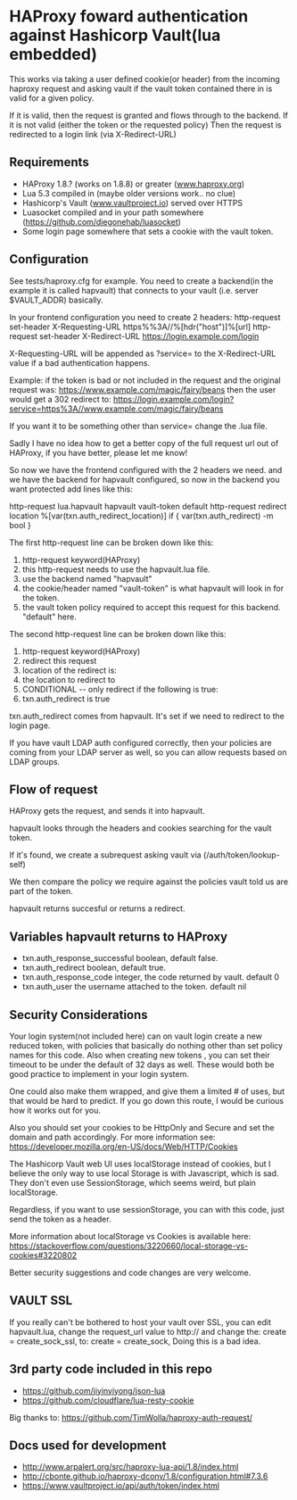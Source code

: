 HAProxy foward authentication against Hashicorp Vault(lua embedded)
===================================================

This works via taking a user defined cookie(or header) from the incoming
haproxy request and asking vault if the vault token contained there in is
valid for a given policy.

If it is valid, then the request is granted and flows through to the backend.
If it is not valid (either the token or the requested policy)
Then the request is redirected to a login link (via X-Redirect-URL)

Requirements
-----------------

* HAProxy 1.8.? (works on 1.8.8) or greater (www.haproxy.org)
* Lua 5.3 compiled in (maybe older versions work.. no clue)
* Hashicorp's Vault  (www.vaultproject.io) served over HTTPS
* Luasocket compiled and in your path somewhere (https://github.com/diegonehab/luasocket)
* Some login page somewhere that sets a cookie with the vault token.

Configuration
------------------

See tests/haproxy.cfg for example.
You need to create a backend(in the example it is called hapvault)
that connects to your vault (i.e. server $VAULT_ADDR) basically.

In your frontend configuration you need to create 2 headers:
  http-request set-header X-Requesting-URL https%%3A//%[hdr("host")]%[url]
  http-request set-header X-Redirect-URL https://login.example.com/login

  X-Requesting-URL will be appended as ?service= to the X-Redirect-URL value
  if a bad authentication happens.

Example: if the token is bad or not included in the request
and the original request was: https://www.example.com/magic/fairy/beans
 then the user would get a 302 redirect to:
  https://login.example.com/login?service=https%3A//www.example.com/magic/fairy/beans

If you want it to be something other than service= change the .lua file.

Sadly I have no idea how to get a better copy of the full request url
out of HAProxy, if you have better, please let me know!

So now we have the frontend configured with the 2 headers we need.
and we have the backend for hapvault configured, so now in the backend you want protected add lines like this:

  http-request lua.hapvault hapvault vault-token default
  http-request redirect location %[var(txn.auth_redirect_location)]  if { var(txn.auth_redirect) -m bool }

The first http-request line can be broken down like this:

1. http-request keyword(HAProxy)
2. this http-request needs to use the hapvault.lua file.
3. use the backend named "hapvault"
4. the cookie/header named "vault-token" is what hapvault will look in for the token.
5. the vault token policy required to accept this request for this backend. "default" here.

The second http-request line can be broken down like this:

1. http-request keyword(HAProxy)
2. redirect this request
3. location of the redirect is:
4. the location to redirect to
5. CONDITIONAL -- only redirect if the following is true:
6. txn.auth_redirect is true

txn.auth_redirect comes from hapvault.  It's set if we need to redirect to the login page.

If you have vault LDAP auth configured correctly, then your policies are coming from your LDAP server as well, so you can allow requests based on LDAP groups.

Flow of request
-------------------

HAProxy gets the request, and sends it into hapvault.

hapvault looks through the headers and cookies searching for the vault token.

If it's found, we create a subrequest asking vault via (/auth/token/lookup-self)

We then compare the policy we require against the policies vault told us are part of the token.

hapvault returns succesful or returns a redirect.

Variables hapvault returns to HAProxy
------------------------------------------------

* txn.auth_response_successful boolean, default false.
* txn.auth_redirect boolean, default true.
* txn.auth_response_code integer, the code returned by vault. default 0
* txn.auth_user the username attached to the token. default nil

Security Considerations
-----------------------------

Your login system(not included here) can on vault login create a new reduced
token, with policies that basically do nothing other than set policy names for
this code.  Also when creating new tokens , you can set their timeout to be
under the default of 32 days as well.  These would both be good practice to
implement in your login system.

One could also make them wrapped, and give them a limited # of uses, but
that would be hard to predict. If you go down this route, I would be curious
how it works out for you.

Also you should set your cookies to be HttpOnly and Secure and set the domain
and path accordingly.
For more information see:
https://developer.mozilla.org/en-US/docs/Web/HTTP/Cookies

The Hashicorp Vault web UI uses localStorage instead of cookies, but I
believe the only way to use local Storage is with Javascript, which is sad.
They don't even use SessionStorage, which seems weird, but plain
localStorage.

Regardless, if you want to use sessionStorage, you can
with this code, just send the token as a header.

More information about localStorage vs Cookies is available here:
https://stackoverflow.com/questions/3220660/local-storage-vs-cookies#3220802

Better security suggestions and code changes are very welcome.

VAULT SSL
----------------

 If you really can't be bothered to host your vault over SSL, you can edit hapvault.lua, change the request_url value to http://
and change the:
   create = create_sock_ssl,
to:
   create = create_sock,
Doing this is a bad idea.

3rd party code included in this repo
-------------------------------------------

* https://github.com/jiyinyiyong/json-lua
* https://github.com/cloudflare/lua-resty-cookie

Big thanks to: https://github.com/TimWolla/haproxy-auth-request/

Docs used for development
----------------------------------

* http://www.arpalert.org/src/haproxy-lua-api/1.8/index.html
* http://cbonte.github.io/haproxy-dconv/1.8/configuration.html#7.3.6
* https://www.vaultproject.io/api/auth/token/index.html